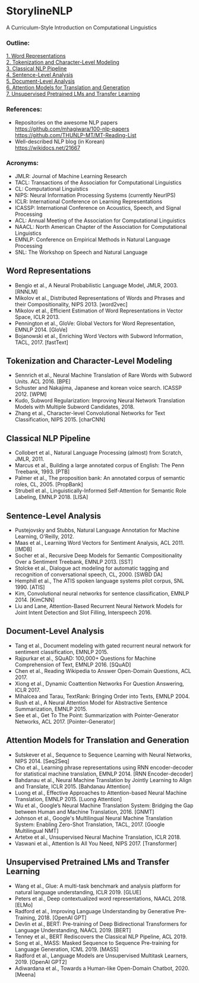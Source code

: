 # StorylineNLP
A Curriculum-Style Introduction on Computational Linguistics

### Outline:
[1. Word Representations](https://github.com/warnikchow/storylineNLP#word-representations)</br>
[2. Tokenization and Character-Level Modeling](https://github.com/warnikchow/storylineNLP#tokenization-and-character-level-modeling)</br>
[3. Classical NLP Pipeline](https://github.com/warnikchow/storylineNLP#classical-nlp-pipeline)</br>
[4. Sentence-Level Analysis](https://github.com/warnikchow/storylineNLP#sentence-level-analysis)</br>
[5. Document-Level Analysis](https://github.com/warnikchow/storylineNLP#document-level-analysis)</br>
[6. Attention Models for Translation and Generation](https://github.com/warnikchow/storylineNLP#attention-models-for-translation-and-generation)</br>
[7. Unsupervised Pretrained LMs and Transfer Learning](https://github.com/warnikchow/storylineNLP#unsupervised-pretrained-lms-and-transfer-learning)</br>

### References:

- Repositories on the awesome NLP papers</br>
https://github.com/mhagiwara/100-nlp-papers</br>
https://github.com/THUNLP-MT/MT-Reading-List</br>
- Well-described NLP blog (in Korean)</br>
https://wikidocs.net/21667

### Acronyms:

- JMLR: Journal of Machine Learning Research
- TACL: Transactions of the Association for Computational Linguistics 
- CL: Computational Linguistics
- NIPS: Neural Information Processing Systems (currently NeurIPS)
- ICLR: International Conference on Learning Representations
- ICASSP: International Conference on Acoustics, Speech, and Signal Processing
- ACL: Annual Meeting of the Association for Computational Linguistics 
- NAACL: North American Chapter of the Association for Computational Linguistics
- EMNLP: Conference on Empirical Methods in Natural Language Processing
- SNL: The Workshop on Speech and Natural Language

## Word Representations

- Bengio et al., A Neural Probabilistic Language Model, JMLR, 2003. [RNNLM]
- Mikolov et al., Distributed Representations of Words and Phrases and their Compositionality, NIPS 2013. [word2vec]
- Mikolov et al., Efficient Estimation of Word Representations in Vector Space, ICLR 2013.
- Pennington et al., GloVe: Global Vectors for Word Representation, EMNLP 2014. [GloVe]
- Bojanowski et al., Enriching Word Vectors with Subword Information, TACL, 2017. [fastText]

## Tokenization and Character-Level Modeling

- Sennrich et al., Neural Machine Translation of Rare Words with Subword Units. ACL 2016. [BPE]
- Schuster and Nakajima, Japanese and korean voice search. ICASSP 2012. [WPM]
- Kudo, Subword Regularization: Improving Neural Network Translation Models with Multiple Subword Candidates, 2018.
- Zhang et al., Character-level Convolutional Networks for Text Classification, NIPS 2015. [charCNN]

## Classical NLP Pipeline 

- Collobert et al., Natural Language Processing (almost) from Scratch, JMLR, 2011.
- Marcus et al., Building a large annotated corpus of English: The Penn Treebank, 1993. [PTB]
- Palmer et al., The proposition bank: An annotated corpus of semantic roles, CL, 2005. [PropBank]
- Strubell et al., Linguistically-Informed Self-Attention for Semantic Role Labeling, EMNLP 2018. [LISA]

## Sentence-Level Analysis

- Pustejovsky and Stubbs, Natural Language Annotation for Machine Learning, O'Reilly, 2012.
- Maas et al., Learning Word Vectors for Sentiment Analysis, ACL 2011. [IMDB]
- Socher et al., Recursive Deep Models for Semantic Compositionality Over a Sentiment Treebank, EMNLP 2013. [SST]
- Stolcke et al., Dialogue act modeling for automatic tagging and recognition of conversational speech, CL, 2000. [SWBD DA]
- Hemphill et al., The ATIS spoken language systems pilot corpus, SNL 1990. [ATIS]
- Kim, Convolutional neural networks for sentence classification, EMNLP 2014. [KimCNN]
- Liu and Lane, Attention-Based Recurrent Neural Network Models for Joint Intent Detection and Slot Filling, Interspeech 2016.

## Document-Level Analysis

- Tang et al., Document modeling with gated recurrent neural network for sentiment classification, EMNLP 2015. 
- Rajpurkar et al., SQuAD: 100,000+ Questions for Machine Comprehension of Text, EMNLP 2016. [SQuAD]
- Chen et al., Reading Wikipedia to Answer Open-Domain Questions, ACL 2017.
- Xiong et al., Dynamic Coattention Networks For Question Answering, ICLR 2017.
- Mihalcea and Tarau, TextRank: Bringing Order into Texts, EMNLP 2004.
- Rush et al., A Neural Attention Model for Abstractive Sentence Summarization, EMNLP 2015.
- See et al., Get To The Point: Summarization with Pointer-Generator Networks, ACL 2017. [Pointer-Generator]

## Attention Models for Translation and Generation

- Sutskever et al., Sequence to Sequence Learning with Neural Networks, NIPS 2014. [Seq2Seq]
- Cho et al., Learning phrase representations using RNN encoder-decoder for statistical machine translation, EMNLP 2014. [RNN Encoder-decoder]
- Bahdanau et al., Neural Machine Translation by Jointly Learning to Align and Translate, ICLR 2015. [Bahdanau Attention]
- Luong et al., Effective Approaches to Attention-based Neural Machine Translation, EMNLP 2015. [Luong Attention]
- Wu et al., Google’s Neural Machine Translation System: Bridging the Gap between Human and Machine Translation, 2016. [GNMT]
- Johnson et al., Google's Multilingual Neural Machine Translation System: Enabling Zero-Shot Translation, TACL, 2017. [Google Multilingual NMT]
- Artetxe et al., Unsupervised Neural Machine Translation, ICLR 2018. 
- Vaswani et al., Attention Is All You Need, NIPS 2017. [Transformer]

## Unsupervised Pretrained LMs and Transfer Learning

- Wang et al., Glue: A multi-task benchmark and analysis platform for natural language understanding, ICLR 2019. [GLUE]
- Peters et al., Deep contextualized word representations, NAACL 2018. [ELMo]
- Radford et al., Improving Language Understanding by Generative Pre-Training, 2018. [OpenAI GPT]
- Devlin et al., BERT: Pre-training of Deep Bidirectional Transformers for Language Understanding, NAACL 2019. [BERT]
- Tenney et al., BERT Rediscovers the Classical NLP Pipeline, ACL 2019.
- Song et al., MASS: Masked Sequence to Sequence Pre-training for Language Generation, ICML 2019. [MASS]
- Radford et al., Language Models are Unsupervised Multitask Learners, 2019. [OpenAI GPT2]
- Adiwardana et al., Towards a Human-like Open-Domain Chatbot, 2020. [Meena]
